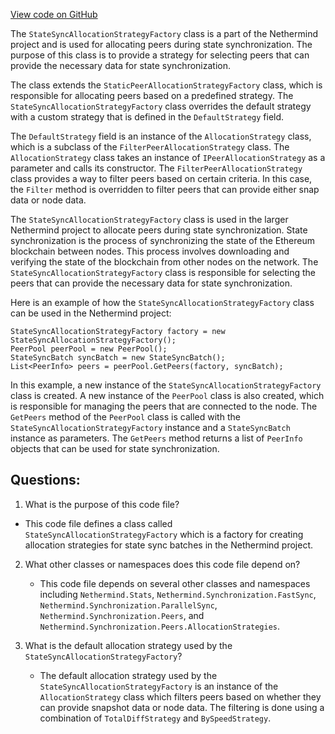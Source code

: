 [View code on GitHub](https://github.com/nethermindeth/nethermind/Nethermind.Synchronization/StateSync/StateSyncAllocationStrategyFactory.cs)

The `StateSyncAllocationStrategyFactory` class is a part of the Nethermind project and is used for allocating peers during state synchronization. The purpose of this class is to provide a strategy for selecting peers that can provide the necessary data for state synchronization. 

The class extends the `StaticPeerAllocationStrategyFactory` class, which is responsible for allocating peers based on a predefined strategy. The `StateSyncAllocationStrategyFactory` class overrides the default strategy with a custom strategy that is defined in the `DefaultStrategy` field. 

The `DefaultStrategy` field is an instance of the `AllocationStrategy` class, which is a subclass of the `FilterPeerAllocationStrategy` class. The `AllocationStrategy` class takes an instance of `IPeerAllocationStrategy` as a parameter and calls its constructor. The `FilterPeerAllocationStrategy` class provides a way to filter peers based on certain criteria. In this case, the `Filter` method is overridden to filter peers that can provide either snap data or node data. 

The `StateSyncAllocationStrategyFactory` class is used in the larger Nethermind project to allocate peers during state synchronization. State synchronization is the process of synchronizing the state of the Ethereum blockchain between nodes. This process involves downloading and verifying the state of the blockchain from other nodes on the network. The `StateSyncAllocationStrategyFactory` class is responsible for selecting the peers that can provide the necessary data for state synchronization. 

Here is an example of how the `StateSyncAllocationStrategyFactory` class can be used in the Nethermind project:

```
StateSyncAllocationStrategyFactory factory = new StateSyncAllocationStrategyFactory();
PeerPool peerPool = new PeerPool();
StateSyncBatch syncBatch = new StateSyncBatch();
List<PeerInfo> peers = peerPool.GetPeers(factory, syncBatch);
```

In this example, a new instance of the `StateSyncAllocationStrategyFactory` class is created. A new instance of the `PeerPool` class is also created, which is responsible for managing the peers that are connected to the node. The `GetPeers` method of the `PeerPool` class is called with the `StateSyncAllocationStrategyFactory` instance and a `StateSyncBatch` instance as parameters. The `GetPeers` method returns a list of `PeerInfo` objects that can be used for state synchronization.
## Questions: 
 1. What is the purpose of this code file?
   - This code file defines a class called `StateSyncAllocationStrategyFactory` which is a factory for creating allocation strategies for state sync batches in the Nethermind project.

2. What other classes or namespaces does this code file depend on?
   - This code file depends on several other classes and namespaces including `Nethermind.Stats`, `Nethermind.Synchronization.FastSync`, `Nethermind.Synchronization.ParallelSync`, `Nethermind.Synchronization.Peers`, and `Nethermind.Synchronization.Peers.AllocationStrategies`.

3. What is the default allocation strategy used by the `StateSyncAllocationStrategyFactory`?
   - The default allocation strategy used by the `StateSyncAllocationStrategyFactory` is an instance of the `AllocationStrategy` class which filters peers based on whether they can provide snapshot data or node data. The filtering is done using a combination of `TotalDiffStrategy` and `BySpeedStrategy`.